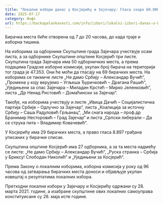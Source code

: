 ```yaml
---
title: "Локални избори данас у Косјерићу и Зајечару: Гласа скоро 60.000 грађана"
date: 2025-07-17
category: Инфо
url: https://backapalankavesti.com/info/izbori/lokalni-izbori-danas-u-kosjericu-i-zajecaru-glasa-skoro-60-000-gradjana/
---
```


Бирачка места биће отворена од 7 до 20 часова, до када траје и изборна тишина.

На изборима за одборнике Скупштине града Зајечара учествује осам листа, а за одборнике Скупштине општине Косјерић три листе. Скупштина града Зајечара има 50 одборничких места, а према подацима Градске изборне комисије, укупан број бирача на територији тог града је 47.353. Они ће моћи да гласају на 69 бирачких места. На изборима се такмиче листе „Не дамо Србију – Александар Вучић“, „Промена у коју верујемо – Угљеша Ђуричковић – Драгана Рашић“, „Уједињени за спас Зајечара – Миладин Крстић – Мирко Јеленковић“, листа „Др Ненад Ристовић – Домаћински за Зајечар“.

Такође, на изборима учествују и листе „Ивица Дачић – Социјалистичка партија Србије – Одлучно за Зајечар“, листа „Коалиција за источну Србију – Саша Радуловић Грљанац“, „Ми снага народа – проф.др Бранимир Несторовић – Град Зајечар“ и листа „Српски либерали – Да се струка пита – Владимир Ковачевић“.

У Косјерићу има 29 бирачких места, а право гласа 8.897 грађана уписаних у бирачки списак.

Скупштина општине Косјерић има 27 одборника, а за та места надмећу се листе: „Не дамо Србију – Александар Вучић“, „Руска странка – Србија у Бриксу! Слободан Николић“ и „Уједињени за Косјерић“.

Према Закону о локалним изборима, изборна комисија у року од 96 часова од затварања бирачких места доноси и објављује укупан извештај о резултатима локалних избора.

Претходни локални избори у Зајечару и Косјерићу одржани су 28. марта 2021. године, а изабране скупштине ових локалних самоуправа конституисане су 28. маја исте године.
